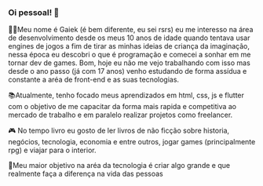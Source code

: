 ### Oi pessoal! 👋

👨‍💻Meu nome é Gaiek (é bem diferente, eu sei rsrs) eu me interesso na área de desenvolvimento desde os meus 10 anos de idade quando tentava usar engines de jogos
a fim de tirar as minhas ideias de criança da imaginação, nessa época eu descobri o que é programação e comecei a sonhar em me tornar dev de games. 
Bom, hoje eu não me vejo trabalhando com isso mas desde o ano passo (já com 17 anos) venho estudando de forma assídua e constante a aréa de front-end 
e as suas tecnologias.

📚Atualmente, tenho focado meus aprendizados em html, css, js e flutter com o objetivo de me capacitar da forma mais rapida e competitiva ao mercado de trabalho
e em paralelo realizar projetos como freelancer.

🎮 No tempo livro eu gosto de ler livros de não ficção sobre historia, negócios, tecnologia, economia e entre outros, jogar games (principalmente rpg) 
e viajar para o interior.

🎯Meu maior objetivo na aréa da tecnologia é criar algo grande e que realmente faça a diferença na vida das pessoas
